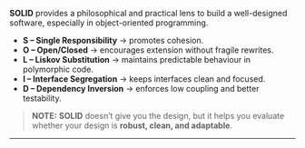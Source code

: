
**SOLID** provides a philosophical and practical lens to build a well-designed software, especially in object-oriented programming.

- **S – Single Responsibility** → promotes cohesion.
- **O – Open/Closed** → encourages extension without fragile rewrites.
- **L – Liskov Substitution** → maintains predictable behaviour in polymorphic code.
- **I – Interface Segregation** → keeps interfaces clean and focused.
- **D – Dependency Inversion** → enforces low coupling and better testability.

> **NOTE:** **SOLID** doesn’t give you the design, but it helps you evaluate whether your design is **robust, clean, and adaptable**.

---

